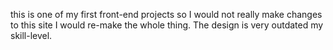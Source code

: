 this is one of my first front-end projects so I would not really make changes to this site I would re-make the whole thing. The design is very outdated my skill-level.
